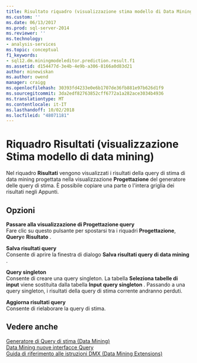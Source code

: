 ```yaml
---
title: Risultato riquadro (visualizzazione stima modello di Data Mining) | Microsoft Docs
ms.custom: ''
ms.date: 06/13/2017
ms.prod: sql-server-2014
ms.reviewer: ''
ms.technology:
- analysis-services
ms.topic: conceptual
f1_keywords:
- sql12.dm.miningmodeleditor.prediction.result.f1
ms.assetid: d154477d-3e4b-4e9b-a306-8166a0d83d21
author: minewiskan
ms.author: owend
manager: craigg
ms.openlocfilehash: 30393fd4233e0e6b1707de36fb881e97b626d1f9
ms.sourcegitcommit: 3da2edf82763852cff6772a1a282ace3034b4936
ms.translationtype: MT
ms.contentlocale: it-IT
ms.lasthandoff: 10/02/2018
ms.locfileid: "48071181"
---
```

# <a name="result-pane-mining-model-prediction-view"></a>Riquadro Risultati (visualizzazione Stima modello di data mining)
  Nel riquadro **Risultati** vengono visualizzati i risultati della query di stima di data mining progettata nella visualizzazione **Progettazione** del generatore delle query di stima. È possibile copiare una parte o l'intera griglia dei risultati negli Appunti.  
  
## <a name="options"></a>Opzioni  
 **Passare alla visualizzazione di Progettazione query**  
 Fare clic su questo pulsante per spostarsi tra i riquadri **Progettazione**, **Query**e **Risultato** .  
  
 **Salva risultati query**  
 Consente di aprire la finestra di dialogo **Salva risultati query di data mining** .  
  
 **Query singleton**  
 Consente di creare una query singleton. La tabella **Seleziona tabelle di input** viene sostituita dalla tabella **Input query singleton** . Passando a una query singleton, i risultati della query di stima corrente andranno perduti.  
  
 **Aggiorna risultati query**  
 Consente di rielaborare la query di stima.  
  
## <a name="see-also"></a>Vedere anche  
 [Generatore di Query di stima &#40;Data Mining&#41;](prediction-query-builder-data-mining.md)   
 [Data Mining nuove interfacce Query](data-mining/data-mining-query-tools.md)   
 [Guida di riferimento alle istruzioni DMX &#40;Data Mining Extensions&#41;](/sql/dmx/data-mining-extensions-dmx-statements)  
  
  
